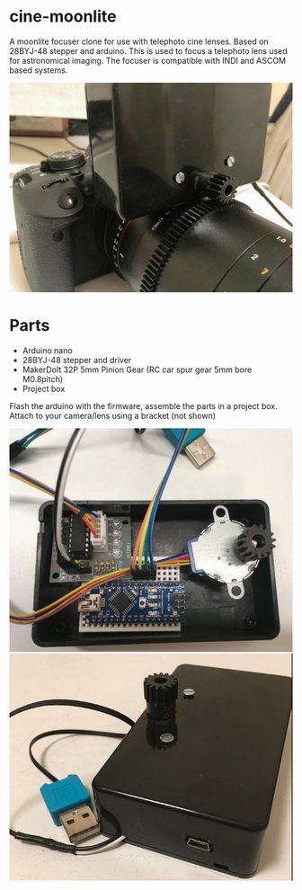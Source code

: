 # cine-moonlite

A moonlite focuser clone for use with telephoto cine lenses. Based on 28BYJ-48 stepper and arduino. This is used to focus a telephoto lens used for astronomical imaging. The focuser is compatible with INDI and ASCOM based systems.

<img src="/resources/onlens.png" alt="parts" width="600"/>

# Parts

* Arduino nano
* 28BYJ-48 stepper and driver
* MakerDoIt 32P 5mm Pinion Gear (RC car spur gear 5mm bore M0.8pitch)
* Project box

Flash the arduino with the firmware, assemble the parts in a project box. Attach to your camera/lens using a bracket (not shown)

<img src="/resources/parts.png" alt="parts" width="600"/>


<img src="/resources/assembled.png" alt="parts" width="600"/>

